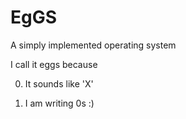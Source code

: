 EgGS
====

A simply implemented operating system


I call it eggs because

0. It sounds like 'X'

1. I am writing 0s :)

